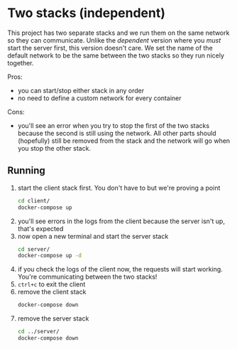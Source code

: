 # Two stacks (independent)

This project has two separate stacks and we run them on the same network so they can communicate. Unlike the *dependent*
version where you *must* start the server first, this version doesn't care. We set the name of the default network to be
the same between the two stacks so they run nicely together.

Pros:

  - you can start/stop either stack in any order
  - no need to define a custom network for every container

Cons:

  - you'll see an error when you try to stop the first of the two stacks because the second is still using the network.
      All other parts should (hopefully) still be removed from the stack and the network will go when you stop the other
      stack.

## Running

  1. start the client stack first. You don't have to but we're proving a point
      ```bash
      cd client/
      docker-compose up
      ```
  1. you'll see errors in the logs from the client because the server isn't up, that's expected
  1. now open a new terminal and start the server stack
      ```bash
      cd server/
      docker-compose up -d
      ```
  1. if you check the logs of the client now, the requests will start working. You're communicating between the two
     stacks!
  1. `ctrl+c` to exit the client
  1. remove the client stack
      ```bash
      docker-compose down
      ```
  1. remove the server stack
      ```bash
      cd ../server/
      docker-compose down
      ```
